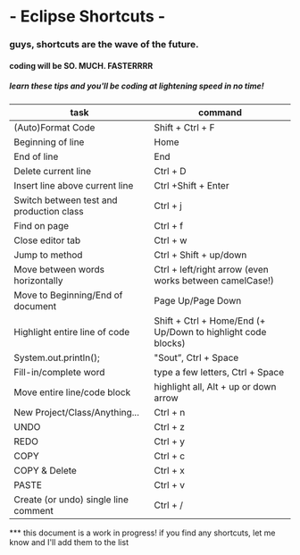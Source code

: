 

# - Eclipse Shortcuts -

### guys, shortcuts are the wave of the future.
#### coding will be SO. MUCH. FASTERRRR
##### learn these tips and you'll be coding at lightening speed in no time!

task | command
--------------------|--------------------
(Auto)Format Code | Shift + Ctrl + F
Beginning of line | Home
End of line | End
Delete current line | Ctrl + D
Insert line above current line | Ctrl +Shift + Enter
Switch between test and production class | Ctrl + j
Find on page | Ctrl + f
Close editor tab | Ctrl + w
Jump to method | Ctrl + Shift + up/down
Move between words horizontally | Ctrl + left/right arrow (even works between camelCase!)
Move to Beginning/End of document | Page Up/Page Down
Highlight entire line of code | Shift + Ctrl + Home/End (+ Up/Down to highlight code blocks)
System.out.println(); | "Sout”, Ctrl + Space
Fill-in/complete word | type a few letters, Ctrl + Space
Move entire line/code block | highlight all, Alt + up or down arrow
New Project/Class/Anything... | Ctrl + n
UNDO | Ctrl + z
REDO | Ctrl + y
COPY | Ctrl + c
COPY & Delete | Ctrl + x
PASTE | Ctrl + v
Create (or undo) single line comment | Ctrl + /


*** this document is a work in progress! if you find any shortcuts, let me know and I'll add them to the list


